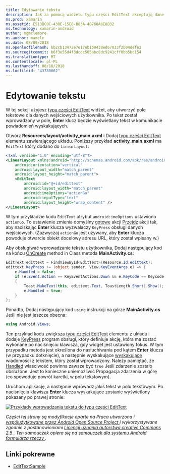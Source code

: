 ```yaml
---
title: Edytowanie tekstu
description: Jak za pomocą widżetu typu części EditText akceptują dane wejściowe użytkownika.
ms.prod: xamarin
ms.assetid: E513BCBC-438E-15E8-B83A-4B768A8E8B32
ms.technology: xamarin-android
author: mgmclemore
ms.author: mamcle
ms.date: 08/09/2018
ms.openlocfilehash: bb2cb13472e7e17eb1b0438ed67033f2b04defe2
ms.sourcegitcommit: b6f3e55d4f3dcdc505abc8dc9241cff0bb5bd154
ms.translationtype: MT
ms.contentlocale: pl-PL
ms.lasthandoff: 08/10/2018
ms.locfileid: "43780662"
---
```

# <a name="edit-text"></a>Edytowanie tekstu

W tej sekcji użyjesz [typu części EditText](https://developer.xamarin.com/api/type/Android.Widget.EditText/) widżet, aby utworzyć pole tekstowe dla danych wejściowych użytkownika. Po tekst został wprowadzony w pole, **Enter** klucz będzie wyświetlany tekst w komunikacie powiadomień wyskakujących.

Otwórz **Resources/layout/activity_main.axml** i Dodaj [typu części EditText](https://developer.xamarin.com/api/type/Android.Widget.EditText/) elementu zawierającego układu. Poniższy przykład **activity_main.axml** ma `EditText` który dodano do `LinearLayout`:

```xml
<?xml version="1.0" encoding="utf-8"?>
<LinearLayout xmlns:android="http://schemas.android.com/apk/res/android"
    android:orientation="vertical"
    android:layout_width="match_parent"
    android:layout_height="match_parent">
    <EditText
        android:id="@+id/edittext"
        android:layout_width="match_parent"
        android:imeOptions="actionGo"
        android:inputType="text"
        android:layout_height="wrap_content" />
</LinearLayout>
```

W tym przykładzie kodu `EditText` atrybut `android:imeOptions` ustawiono `actionGo`. To ustawienie zmienia domyślny [gotowe](https://developer.android.com/reference/android/view/inputmethod/EditorInfo#IME_ACTION_DONE) akcji [Przejdź](https://developer.android.com/reference/android/view/inputmethod/EditorInfo#IME_ACTION_GO) akcji tak, aby naciskając **Enter** klucza wyzwalaczy `KeyPress` obsługi danych wejściowych.
(Zazwyczaj `actionGo` jest używany, aby **Enter** klucza powoduje otwarcie obiekt docelowy adresu URL, który został wpisany w.)

Aby obsługiwać wprowadzanie tekstu użytkownika, Dodaj następujący kod na końcu [OnCreate](https://developer.xamarin.com/api/member/Android.App.Activity.OnCreate/) method in Class metoda **MainActivity.cs**:

```csharp
EditText edittext = FindViewById<EditText>(Resource.Id.edittext);
edittext.KeyPress += (object sender, View.KeyEventArgs e) => {
    e.Handled = false;
    if (e.Event.Action == KeyEventActions.Down && e.KeyCode == Keycode.Enter) 
    {
        Toast.MakeText(this, edittext.Text, ToastLength.Short).Show();
        e.Handled = true;
    }
};
```

Ponadto, Dodaj następujący kod `using` instrukcji na górze **MainActivity.cs** Jeśli nie jest jeszcze obecna:

```csharp
using Android.Views;
```

Ten przykład kodu zwiększa [typu części EditText](https://developer.xamarin.com/api/type/Android.Widget.EditText/) elementu z układu i dodaje [KeyPress](https://developer.xamarin.com/api/event/Android.Views.View.KeyPress/) program obsługi, który definiuje akcję, która ma zostać wykonane po naciśnięciu klawisza, gdy widget jest ustawiony fokus. W tym przypadku metoda jest określona do nasłuchiwania pod kątem **Enter** klucza (w przypadku dotknięcie), a następnie wyskakujące [wyskakujące](https://developer.xamarin.com/api/type/Android.Widget.Toast/) wiadomości z tekstem, który został wprowadzony. Należy pamiętać, że [Handled](https://developer.xamarin.com/api/property/Android.Views.View+KeyEventArgs.Handled/) właściwość powinna zawsze być `true` Jeśli zdarzenie zostało obsłużone. Jest to konieczne uniemożliwić Propagacja zdarzenia w górę (co spowoduje powrót karetki, w polu tekstowym).

Uruchom aplikację, a następnie wprowadź jakiś tekst w polu tekstowym. Po naciśnięciu klawisza **Enter** klucza wyskakujące zostanie wyświetlony pokazany po prawej stronie:

[![Przykłady wprowadzania tekstu do typu części EditText](edit-text-images/edit-text-sml.png)](edit-text-images/edit-text.png#lightbox)

*Części tej strony są modyfikacje oparte na Praca utworzona i* [ *współużytkowane przez Android Open Source Project* ](http://code.google.com/policies.html) *i wykorzystywane zgodnie z postanowieniami* [ *Licencji uznania autorstwa creative Commons 2.5* ](http://creativecommons.org/licenses/by/2.5/) *. Ten samouczek opiera się na* [ *samouczek dla systemu Android formularza rzeczy* ](http://developer.android.com/resources/tutorials/views/hello-formstuff.html) *.*


## <a name="related-links"></a>Linki pokrewne

- [EditTextSample](https://developer.xamarin.com/samples/monodroid/UserInterface/EditTextSample/)
